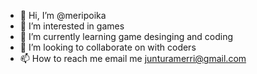 - 👋 Hi, I’m @meripoika
- 👀 I’m interested in games
- 🌱 I’m currently learning game desinging and coding
- 💞️ I’m looking to collaborate on with coders
- 📫 How to reach me email me junturamerri@gmail.com

<!---
meripoika/meripoika is a ✨ special ✨ repository because its `README.md` (this file) appears on your GitHub profile.
You can click the Preview link to take a look at your changes.
--->
